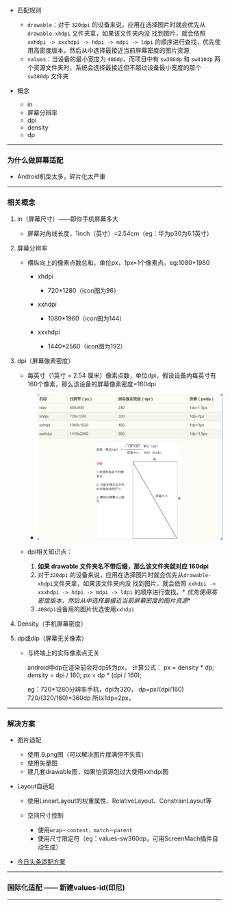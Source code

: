 - 匹配规则
    - `drawable`：对于 `320dpi` 的设备来说，应用在选择图片时就会优先从 `drawable-xhdpi` 文件夹拿，如果该文件夹内没
      找到图片，就会依照 `xxhdpi -> xxxhdpi -> hdpi -> mdpi -> ldpi`
      的顺序进行查找，优先使用高密度版本，然后从中选择最接近当前屏幕密度的图片资源
    - `values`：当设备的最小宽度为 `400dp`，而项目中有 `sw380dp` 和 `sw410dp`
      两个资源文件夹时，系统会选择最接近但不超过设备最小宽度的那个 `sw380dp` 文件夹

- 概念
    - in
    - 屏幕分辨率
    - dpi
    - density
    - dp

----------------------------------

### 为什么做屏幕适配

- Android机型太多，碎片化太严重

----------------------------------

### 相关概念

1. in（屏幕尺寸）——即你手机屏幕多大
    - 屏幕对角线长度，1inch（英寸）=2.54cm（eg：华为p30为6.1英寸）
2. 屏幕分辨率

    - 横纵向上的像素点数总和，单位px，1px=1个像素点。eg:1080*1960

        - xhdpi

            - 720*1280（icon图为96）

        - xxhdpi

            - 1080*1960（icon图为144）

        - xxxhdpi

            - 1440*2560（icon图为192）

3. dpi（屏幕像素密度）

    - 每英寸（1英寸 = 2.54 厘米）像素点数，单位dpi，假设设备内每英寸有160个像素，那么该设备的屏幕像素密度=160dpi

        - ![dpi](../../picture/android_density1.png)

    - dpi相关知识点：

        1. **如果 drawable 文件夹名不带后缀，那么该文件夹就对应 160dpi**
        2. 对于`320dpi` 的设备来说，应用在选择图片时就会优先从`drawable-xhdpi`文件夹拿，如果该文件夹内没
           找到图片，就会依照 `xxhdpi -> xxxhdpi -> hdpi -> mdpi -> ldpi` 的顺序进行查找，*
           *优先使用高密度版本，然后从中选择最接近当前屏幕密度的图片资源**
        3. `408dpi`设备用的图片优选使用`xxhdpi`

4. Density（手机屏幕密度）
5. dp或dip（屏幕无关像素）

    - 与终端上的实际像素点无关

      android中dp在渲染前会将dp转为px，
      计算公式：
      px = density * dp;
      density = dpi / 160;
      px = dp * (dpi / 160);

      eg：720*1280分辨率手机，dpi为320，
      dp=px/(dpi/160)
      720/(320/160)=360dp
      所以1dp=2px，

----------------------------------

### 解决方案

- 图片适配

    - 使用.9.png图（可以解决图片撑满但不失真）
    - 使用矢量图
    - 建几套drawable图，如果怕资源包过大使用xxhdpi图

- Layout自适配

    - 使用LinearLayout的权重属性、RelativeLayout、ConstrainLayout等
    - 空间尺寸控制

        - 使用`wrap－content，match－parent`
        - 使用尺寸限定符（eg：values-sw360dp，可用ScreenMach插件自动生成）

- [今日头条适配方案](https://www.jianshu.com/writer#/notebooks/24263244/notes/19517241/preview)

----------------------------------

### 国际化适配 —— 新建values-id(印尼)

----------------------------------

